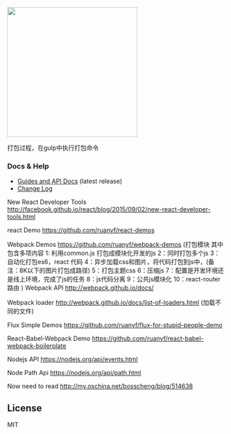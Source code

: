 <img src="https://rackt.github.io/react-router/img/vertical.png" width="300">

打包过程，在gulp中执行打包命令



### Docs & Help

- [Guides and API Docs](https://github.com/rackt/react-router/tree/latest/docs) (latest release)
- [Change Log](/CHANGES.md)


New React Developer Tools
	http://facebook.github.io/react/blog/2015/09/02/new-react-developer-tools.html

react Demo
	https://github.com/ruanyf/react-demos


Webpack Demos
	https://github.com/ruanyf/webpack-demos
	(打包模块 其中包含多项内容
		1: 利用common.js 打包成模块化开发的js
		2：同时打包多个js
		3：自动化打包es6，react 代码
		4：异步加载css和图片，将代码打包到js中，(备注：8K以下的图片打包成路径)
		5：打包主题css
		6：压缩js
		7：配置是开发环境还是线上环境，完成了js的任务
		8：js代码分离
		9：公共js模块化
		10：react-router  路由
	)
Webpack API
	http://webpack.github.io/docs/

Webpack loader
	http://webpack.github.io/docs/list-of-loaders.html
	(加载不同的文件)
	
Flux Simple Demos
	https://github.com/ruanyf/flux-for-stupid-people-demo
	
React-Babel-Webpack Demo 
	https://github.com/ruanyf/react-babel-webpack-boilerplate
	
Nodejs API
	https://nodejs.org/api/events.html
	
Node Path Api 
	https://nodejs.org/api/path.html
	
	
Now need to read
   http://my.oschina.net/bosscheng/blog/514638


## License

MIT
